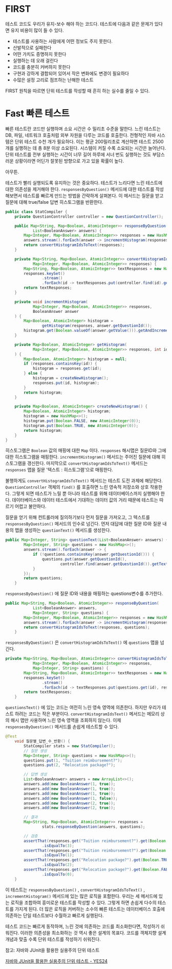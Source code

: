 # FIRST

테스트 코드도 우리가 유지-보수 해야 하는 코드다. 테스트에 다음과 같은 문제가 있다면 유지 비용이 많이 들 수 있다.

- 테스트를 사용하는 사람에게 어떤 정보도 주지 못한다.
- 산발적으로 실패한다
- 어떤 가치도 증명하지 못한다
- 실행하는 데 오래 걸린다
- 코드를 충분히 커버하지 못한다
- 구현과 강하게 결합되어 있어서 작은 변화에도 변경이 필요하다
- 수많은 설정 고리로 점프하는 난해한 테스트

FIRST 원칙을 따르면 단위 테스트를 작성할 때 흔히 하는 실수를 줄일 수 있다.

# Fast 빠른 테스트

빠른 테스트란 코드만 실행하며 소요 시간은 수 밀리초 수준을 말한다. 느린 테스트는 DB, 파일, 네트워크 호출처럼 외부 자원을 다루는 코드를 호출한다. 전형적인 자바 시스템은 단위 테스트 수천 개가 필요하다. 이는 평균 200밀리초로 계산하면 테스트 2500개를 실행하는 데 총 8분 이상 소요된다. 시스템이 커질 수록 소요되는 시간은 늘어난다. 단위 테스트를 전부 실행하는 시간이 너무 길어 하루에 서너 번도 실행하는 것도 부담스러운 상황이라면 어딘가 잘못된 방향으로 가고 있을 확률이 높다.

아무튼.

테스트가 빨리 실행되도록 유지하는 것은 중요하다. 테스트가 느리다면 느린 테스트에 대한 의존성을 제거해야 한다. `responsesByQuestion()` 메서드에 대한 테스트를 작성해보면서 테스트를 빠르게 만드는 방법을 간략하게 살펴본다. 이 메서드는 질문을 받고 질문에 대해 true/false 답변 히스토그램을 반환한다.

```java
public class StatCompiler {
    private QuestionController controller = new QuestionController();

    public Map<String, Map<Boolean, AtomicInteger>> responseByQuestion(
            List<BooleanAnswer> answers) {
        Map<Integer, Map<Boolean, AtomicInteger>> responses = new HashMap<>();
        answers.stream().forEach(answer -> incrementHistogram(responses, answer));
        return convertHistogramIdsToText(responses);
    }

    private Map<String, Map<Boolean, AtomicInteger>> convertHistogramIdsToText(
            Map<Integer, Map<Boolean, AtomicInteger>> responses) {
        Map<String, Map<Boolean, AtomicInteger>> textResponses = new HashMap<>();
        responses.keySet()
                .stream()
                .forEach(id -> textResponses.put(controller.find(id).getText(), responses.get(id)));
        return textResponses;
    }

    private void incrementHistogram(
            Map<Integer, Map<Boolean, AtomicInteger>> responses,
            BooleanAnswer answer
    ) {
        Map<Boolean, AtomicInteger> histogram =
                getHistogram(responses, answer.getQuestionId());
        histogram.get(Boolean.valueOf(answer.getValue())).getAndIncrement();
    }

    private Map<Boolean, AtomicInteger> getHistogram(
            Map<Integer, Map<Boolean, AtomicInteger>> responses, int id
    ) {
        Map<Boolean, AtomicInteger> histogram = null;
        if (responses.containsKey(id)) {
            histogram = responses.get(id);
        } else {
            histogram = createNewHistogram();
            responses.put(id, histogram);
        }
        return histogram;
    }

    private Map<Boolean, AtomicInteger> createNewHistogram() {
        Map<Boolean, AtomicInteger> histogram;
        histogram = new HashMap<>();
        histogram.put(Boolean.FALSE, new AtomicInteger(0));
        histogram.put(Boolean.TRUE, new AtomicInteger(0));
        return histogram;
    }
}
```

히스토그램은 `Boolean` 값의 매핑에 대한 `Map` 이다. `responses` 해시맵은 질문ID와 그에 대한 히스토그램을 매핑한다. `incrementHistogram()` 메서드는 주어진 질문에 대해 히스토그램을 갱신한다. 마지막으로 `convertHistogramIdsToText()` 메서드는 `responses` 맵을 질문 '텍스트 : 히스토그램'으로 매핑한다.

불행하게도 `convertHistogramIdsToText()` 메서드는 테스트 도전 과제에 해당한다. `QuestionController` 객체의 `find()` 를 호출하면 느린 영속적 저장소와 상호 작용한다. 그렇게 되면 테스트가 느릴 뿐 아니라 테스트를 위해 데이터베이스까지 실행해야 한다. 데이터베이스와 데이터 테스트에서 기대하는 데이터 값의 거리 때문에 테스트는 따르기 어렵고 불안하다.

질문을 얻기 위해 컨트롤러에 질의하기보다 먼저 질문을 가져오고, 그 텍스트를 `responsesByQuestion()` 메서드의 인수로 넘긴다. 먼저 대답에 대한 질문 ID와 질문 내용의 맵을 생성하는 `questionText()` 메서드를 생성한다.

```java
public Map<Integer, String> questionText(List<BooleanAnswer> answers) {
        Map<Integer, String> questions = new HashMap<>();
        answers.stream().forEach(answer -> {
            if (!questions.containsKey(answer.getQuestionId())) {
                questions.put(answer.getQuestionId(),
                        controller.find(answer.getQuestionId()).getText());
            }
        });
        return questions;
    }
```

`responsesByQuestion()` 에 질문 ID와 내용을 매핑하는 questions변수를 추가한다.

```java
public Map<String, Map<Boolean, AtomicInteger>> responseByQuestion(
            List<BooleanAnswer> answers,
            Map<Integer, String> questions) {
        Map<Integer, Map<Boolean, AtomicInteger>> responses = new HashMap<>();
        answers.stream().forEach(answer -> incrementHistogram(responses, answer));
        return convertHistogramIdsToText(responses, questions);
    }
```

`responsesByQuestion()` 은 `convertHistogramIdsToText()` 에 `questions` 맵을 넘긴다.

```java
private Map<String, Map<Boolean, AtomicInteger>> convertHistogramIdsToText(
            Map<Integer, Map<Boolean, AtomicInteger>> responses,
            Map<Integer, String> questions) {
        Map<String, Map<Boolean, AtomicInteger>> textResponses = new HashMap<>();
        responses.keySet()
                .stream()
                .forEach(id -> textResponses.put(questions.get(id), responses.get(id)));
        return textResponses;
    }
```

`questionsText()` 에 있는 코드는 여전히 느린 영속 영역에 의존한다. 하지만 우리가 테스트 하려는 코드는 작은 부분이다. `convertHistogramIdsText()` 메서드는 메모리 상의 해시 맵만 사용하며 느린 영속 영역을 조회하지 않는다. 이제 `responsesByQuestion()` 메서드를 손쉽게 테스트할 수 있다.

```java
@Test
    void 질문별_답변_수_반환() {
        StatCompiler stats = new StatCompiler();
        // 질문 생성
        Map<Integer, String> questions = new HashMap<>();
        questions.put(1, "Tuition reimbursement?");
        questions.put(2, "Relocation package?");

        // 답변 생성
        List<BooleanAnswer> answers = new ArrayList<>();
        answers.add(new BooleanAnswer(1, true));
        answers.add(new BooleanAnswer(1, true));
        answers.add(new BooleanAnswer(1, true));
        answers.add(new BooleanAnswer(1, false));
        answers.add(new BooleanAnswer(2, true));
        answers.add(new BooleanAnswer(2, true));

        // 결과
        Map<String, Map<Boolean, AtomicInteger>> responses =
                stats.responseByQuestion(answers, questions);

        // 검증
        assertThat(responses.get("Tuition reimbursement?").get(Boolean.TRUE).get())
                .isEqualTo(3);
        assertThat(responses.get("Tuition reimbursement?").get(Boolean.FALSE).get())
                .isEqualTo(1);
        assertThat(responses.get("Relocation package?").get(Boolean.TRUE).get())
                .isEqualTo(2);
        assertThat(responses.get("Relocation package?").get(Boolean.FALSE).get())
                .isEqualTo(0);
    }
```



이 테스트는 `responsesByQuestion()` , `convertHistogramIdsToText()` , `incrementHistogram()` 메서드에 있는 많은 로직을 포함한다. 우리는 세 메서드에 있는 로직을 조합하여 흥미로운 테스트를 작성할 수 있다. 그렇게 하면 손쉽게 다수의 테스트를 가지게 된다. 더 많은 로직을 커버하는 소수의 빠른 테스트는 데이터베이스 호출에 의존하는 단일 테스트보다 수월하고 빠르게 실행된다.

테스트 코드는 빠르게 동작하며, 느린 것에 의존하는 코드를 최소화한다면, 작성하기 쉬워진다. 이러한 의존성을 최소화하는 것 역시 좋은 설계의 목표다. 코드를 객체지향 설계 개념과 맞출 수록 단위 테스트를 작성하기 쉬워진다.

참고: 자바와 JUnit을 활용한 실용주의 단위 테스트

[자바와 JUnit을 활용한 실용주의 단위 테스트 - YES24](http://www.yes24.com/Product/Goods/75189146)